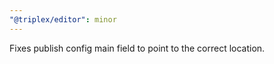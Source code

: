 ```yaml
---
"@triplex/editor": minor
---
```


Fixes publish config main field to point to the correct location.
